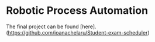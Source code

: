 # Robotic Process Automation
The final project can be found [here].(https://github.com/ioanachelaru/Student-exam-scheduler)
